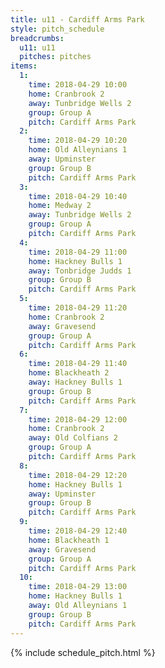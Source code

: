 ```yaml
---
title: u11 - Cardiff Arms Park
style: pitch_schedule
breadcrumbs:
  u11: u11
  pitches: pitches
items:
  1:
    time: 2018-04-29 10:00
    home: Cranbrook 2
    away: Tunbridge Wells 2
    group: Group A
    pitch: Cardiff Arms Park
  2:
    time: 2018-04-29 10:20
    home: Old Alleynians 1
    away: Upminster
    group: Group B
    pitch: Cardiff Arms Park
  3:
    time: 2018-04-29 10:40
    home: Medway 2
    away: Tunbridge Wells 2
    group: Group A
    pitch: Cardiff Arms Park
  4:
    time: 2018-04-29 11:00
    home: Hackney Bulls 1
    away: Tonbridge Judds 1
    group: Group B
    pitch: Cardiff Arms Park
  5:
    time: 2018-04-29 11:20
    home: Cranbrook 2
    away: Gravesend
    group: Group A
    pitch: Cardiff Arms Park
  6:
    time: 2018-04-29 11:40
    home: Blackheath 2
    away: Hackney Bulls 1
    group: Group B
    pitch: Cardiff Arms Park
  7:
    time: 2018-04-29 12:00
    home: Cranbrook 2
    away: Old Colfians 2
    group: Group A
    pitch: Cardiff Arms Park
  8:
    time: 2018-04-29 12:20
    home: Hackney Bulls 1
    away: Upminster
    group: Group B
    pitch: Cardiff Arms Park
  9:
    time: 2018-04-29 12:40
    home: Blackheath 1
    away: Gravesend
    group: Group A
    pitch: Cardiff Arms Park
  10:
    time: 2018-04-29 13:00
    home: Hackney Bulls 1
    away: Old Alleynians 1
    group: Group B
    pitch: Cardiff Arms Park
---
```


{% include schedule_pitch.html %}
